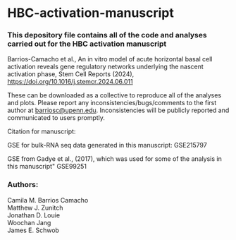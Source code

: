 # HBC-activation-manuscript

### This depository file contains all of the code and analyses carried out for the HBC activation manuscript

Barrios-Camacho et al., An in vitro model of acute horizontal basal cell activation reveals gene regulatory
networks underlying the nascent activation phase, Stem Cell Reports (2024), https://doi.org/10.1016/j.stemcr.2024.06.011

These can be downloaded as a collective to reproduce all of the analyses and plots. Please report any inconsistencies/bugs/comments to the first author at barriosc@upenn.edu. Inconsistencies will be publicly reported and communicated to users promptly. 

Citation for manuscript:

GSE for bulk-RNA seq data generated in this manuscript:
GSE215797

GSE from Gadye et al., (2017), which was used for some of the analysis in this manuscript"
GSE99251

### Authors:

Camila M. Barrios Camacho <br>
Matthew J. Zunitch<br>
Jonathan D. Louie<br>
Woochan Jang<br>
James E. Schwob
